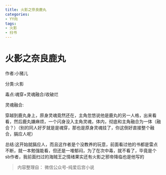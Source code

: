 ```yaml
---
title: 火影之奈良鹿丸
categories:
- YY向
tags:
- 火影
- 扫书
---
```

# 火影之奈良鹿丸
作者:小猪儿

分类:火影

毒点:魂穿+灵魂融合/收破烂

灵魂融合:

穿越到鹿丸身上，原身灵魂竟然还在，主角忽悠说他是鹿丸的另一人格，出来看看，然后鹿丸嫌麻烦，一个闪身没入主角灵魂，体内，彻底和主角融合为一体（融合？）（别的同人好歹就是是魂穿，那也是原身灵魂挂了，你这倒好直接整个融合，膈应人呢）

总结:这开始就膈应人，而且这作者是个没教养的玩意，前面看过他的书都是雷点不断，就一本勉强能看，但还是一堆郁闷，为了在次中毒，就不看了，毕竟是个sb作者，我前面扫过的海贼王之情绪果实还有火影之邪帝降临也是他写的


> 内容整理自： 微信公众号-纯爱后宫小说